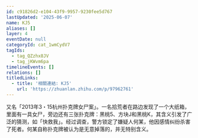 ```yaml
---
id: c91826d2-e104-43f9-9957-9230fee5d767
lastUpdated: '2025-06-07'
name: KJ5
aliases: []
layer: 4
eventDate: null
categoryId: cat_1wmCydV7
tagIds:
  - tag_QZzhx8JV
  - tag_jKWvm6pa
timelineEvents: []
relations: []
titledLinks:
  - title: '相關連結: KJ5'
    url: 'https://zhuanlan.zhihu.com/p/97962761'
---
```

又名「2013年3・15杭州扑克牌女尸案」。一名拾荒者在路边发现了一个大纸箱，里面有一具女尸，旁边还有三张扑克牌：黑桃5、方块J和黑桃K，其含义引发了广泛的猜测，如「快救我」。经过调查，警方锁定了嫌疑人何某，他因感情纠纷杀害了死者。何某自称扑克牌被认为是无意掉落的，并无特别含义。
